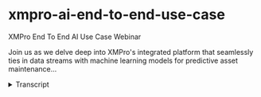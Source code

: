 # xmpro-ai-end-to-end-use-case
<!-- embeded video removed -->



XMPro End To End AI Use Case Webinar

Join us as we delve deep into XMPro's integrated platform that seamlessly ties in data streams with machine learning models for predictive asset maintenance...
<details>
<summary>Transcript</summary>XMPro End To End AI Use Case Webinar

Join us as we delve deep into XMPro's integrated platform that seamlessly ties in data streams with machine learning models for predictive asset maintenance...
hello everyone welcome to this webinar

on an end-to-end Solution by example my

name is John Van hedden I'm part of the

Strategic Solutions team as an engineer

so today we'll be talking around the

exam Pro AI part of our four pillars of

X and Pro

uh that's this guy right here

and it is a distributed intelligence

that is achieved through AI engineering

where people and Technology meet to

innovate execute and augment with AI

uh so I'll just note as well we are

currently in our XM Pro notebook here so

it is part of our suite of applications

that's this guy here

and we'll step into our end-to-end

solution example

so going through this end-to-end

solution we will Define over the pro go

through the problem definition

look at some of the related data the

characteristics of that data visualize

the data identify what is um

the suit more suitable machine learning

models that we might use develop these

models all within the notebook

and then we'll step into the deployment

of uh sending these models to our data

streams

running live data through them

getting some results

pushing that up to applications to

recommendations and also touch on how to

manage your models

so looking at the problem definition for

this example

we have a subject matter expert that has

multiple pumps in remote areas

this subject matter expert wants to

analyze some sensor data and we actually

have a lot of sense of data I think

plus 50 50 plus sensors and the goal for

this subject matter expert is to be able

to identify which pumps are likely to

fail and estimate their remaining use of

life

the key for this subject matter expert

is to be able to create prioritize and

create a maintenance schedule

ultimately reducing the optimal downtime

as the key Focus

so

breaking this up into the components we

can see that we have a need for a

classification model for being able to

identify pumps that are likely to fail

and a regression model for the

estimating riding use of life and we'll

be stepping through that part

um at first through our uh stepping

through data analysis first to get to

those two models

so the Crux of this problem is that we

need the right people at the right place

at the right time

the data analysis part

utilizes our data streams to bring in

our data and our example notebook to do

the analysis so this is a Jupiter

notebook style notebook so it's very

familiar to data scientists and

Engineers who commonly use this platform

so stepping into the data analysis we'll

be loading in our data so this data is

coming from our data streams so

if I click into this guide here

where we have a listener so we have a

set of a whole bunch of listeners in our

toolbox this is

XM Pros set you can also build your own

through our extended school library

so you can bring in any types of

live data like mgtt your OPC UA

Etc we can then filter some invalid data

points out so if your sensors go offline

we might not want to bring that into our

model and we can choose to write this to

a set of

action agents is what we call them a set

of data storages so we also have a wide

array of choices here

in this example we'll be choosing just

to write it to CSV and pull it into our

notebook

put the data now in our notebook we can

go through

extensive or basic in this example basic

analysis looking at some of the

characteristics looking at the the top

top 10 rows of data summarizing our data

and

something to note about this data as

well is from our maintenance system

we've now labeled this data with our

machine status so we can see that

there's a there's three states normal

broken issue so ideally we want to

identify these issue States for our

classification model

yeah

the next step is to visualize our data

get a good idea of

how our data relates to each other since

we have a lot of sensors we're going to

push our data to a principal component

analysis space that brings it down to

two dimensions that's a different

transformation of the data for us to

visualize and identify clusters for our

classification

so here is the code for for visualizing

the data so there's just a contour plot

with the principle component space and

here's our results so we've got a nice

interactive uh

plots here I've got a console plot on

the right side and and a

density Contour on the on the left side

and if we actually just pull away all

our normal points we can see there's a

nice clustering of our issue

issue States and where we find our

machine breaks down

so we can see that there's significant

groupings for the issue States closely

related to the broken States and this is

a nice indication for us that this could

be suitable for our classification of

course we can go a lot deeper into this

and um

look look at a deeper analysis and

Transformations on this data but this is

just a simple example

um

please also take note that this type of

data that works really well is not it's

not always viable it depends on the data

characteristics and how we transform the

data how we clean the data how we bring

uh do feature engineering Etc

so now that we've had a nice idea look

at our data we've got a good idea of

what we're working with we're jumping

into our development of our two models

so this will be achieved through our

data streams so this is where we keep

bringing in that data and our notebook

that we're in currently

so the first step classification

classification of the at-risk pumps

choosing a model that's uh up to you so

I'm choosing a random Forest classifier

typically someone might start off with

something that's that's very basic or

use an automl library is optimized your

model selection and the hyper parameter

tuning it gives you a good starting

block so this one will just be a vanilla

random Forest classifier nothing too

special in the hyper parameters just

something that gets us nice basic clean

results

so

this is the code that does the

classification we do a test train split

for for our data that we've now pulled

out of we're using our data data streams

into that CSV

and we run this classification model and

we look at some of the evaluation

metrics and we can see it's actually got

a very very nice score broken it doesn't

have uh there's not many cases we've got

heavy class in Balance there and we're

not too wide we are we would like to

know that there's a good distinction

between our issue cases and normal so

this gives us great results for for that

in the accounting that this model will

do a good job at classifying our at-risk

pumps

so once we've created these models we

can now save the model files and use

them into our data streams which I'll

show ahead on the deployment stage

so this is our classification model we

can now jump into our regression model

so we've now taken our data

and creating these two models uh to

bring into our example application

Fuller regression model what I've done

here is I've just uh in this first block

uh

created a calculation to identify the

number of hours until the next broken

time

and in the second part similar to the

first I've chosen just a gradient

boosting regressor just a Model A very

basic I have a testing train split and

I've run this and it got some evaluation

metrics at the end here again very nice

scores on on for this data set so we can

see that there are squared score is is

above 0.9 which is very a very good

indication so we can see this will give

us a nice uh prediction for the

remaining use of life

once again you save these model files

you know just recap on that one

so for the deployment stage we now have

our models and

we will want our subject matter expert

to be able to interact with these models

so I'll click through here

um

sorry where this slide

so this is what we have at the moment so

we have our two models and we've brought

that in from our data

now we want to be able to apply live

data to these models and surface this to

a interface that our subject matter

expert can open up on is a laptop

wherever he's at

DLC

um so looking at the problem definition

we've got our models but we would now

like to create the maintenance schedule

and start getting value out of these

models

your deployment options are wide and uh

there are many options available through

XM Pro

there might be various reasons why you

might need Edge for for computational

Speed or security cloud or a hybrid and

we've got a range of methods to to apply

these models and um

and so as our entire set of data streams

can be configured

through through these options

so taking our models we will now put

them into our data stream

and we're actually going to model change

these models until you save on some

computational power if needed apply live

data to them

and this live data will then

um the results from this live data will

now go into our recommendation engine

and also surface into our application uh

giving us insights and and of for event

intelligence

so I will just open up our data streams

and recommendations

and applications just to show how the

three

um

gel into each other

so in our data stream

this is where we now we are now applying

our two models so we're using the python

agent here and

we've got our model scripts in there

and we can point this to any python

instance we like so if we want to go

execute this on the GPU we can set that

up

and

this is the other model there

so how this data stream works is we

bring in our live data

we prepare our Json package it goes into

our first at-risk pump classifier this

will give us a true or a sorry a normal

or issue classification so I'm just

looking at the live viewer here this is

just primarily used for for visualizing

what's going on here it's not our main

point of

of analysis

just to get the the flows working so

this data is coming through we'll be

waiting for a data set to come through

now so we can see we've got some some

data come in

uh we've got a range of sensor values

and it's gone into our model and we've

got a normal result so

at this point here

the normal result gets filtered out and

that's the end of that

um

of that

set of data

the model the the data points that

identified as a fault or their sort of

issue they go into our prediction

remaining use of Life model this will

now on that app on that pump give us our

remaining use of life

we extract our asset name and then we

broadcast this to our recommendations

and our application our recommendations

so that we can write some rules for um

for some events intelligence alerts and

our applications so that we can

visualize the type of data that's coming

through

here's our recommendations so

this is a recommendation rule I've set

up called pump at risk

I've added one rule here for the

remaining use of life

and in my alert headline I can

um

push live data into this alert headline

so from a glance you can see how many

hours it has left

uh I've created a set of

um

alert description so this rule is around

if I have a pump that has a remaining

use of Life less than 100 hours so these

are the ones that maybe I have a couple

of pumps that have a certain level of

urgency but these ones are imminent

failure critical risk

so I've set this as a high ranking and

the rule said for this recommendation is

when this remaining use of life is less

than a hundred

I can now add additional triage

instructions and information around this

recommendation and I'll show you how the

this configuration surfaces in the

application as well

so clicking into application what we

have here is we've got an interactive

map on the left hand side here

a list of our Assets in a table and

these recommendation rules that have

come up from our recommendation we've

set up so also note here that we can

we can set up

notifications for this recommendation as

well for more uh specific

uh urgent for more urgent action so we

can set this up as

soon as the basic name

and we can

send this out to the email or SMS

coming back to application so here we

have our list of pumps so this data is

getting fed live from our data stream

and we can see here we've got a remote

location very remote uh potentially

requires a helicopter for this type of

servicing and we can identify just

visually our issue pumps and how many

how the remaining use of Life on them

so I can now zoom in here and just uh

this by visual inspections can start

doing my scheduling and mapping out

there so looking at the recommendations

that I get for these at-risk files

I can now click into a recommendation

so this is the recommendation we set up

in the previous configuration

and I can look at some of the the event

data coming through so I can see okay

I've got 94 hours left on this guy this

is a critical one

um I can start writing notes on on this

pump and

uh submitting work requests

my maintenance crew can now go to this

pump

follow some triage instructions

uh looking at how to diagnose this pump

and how what is the best course of

action

we can build a discussion around this

pump uh look at a timeline of

what has been done to this

recommendation

look through some analytics for this

specific recommendation so if we see

this pump continually it has a low

remaining use of Life there may be a

persistent issue there

after we've resolved our issue we've

done our diagonal

excuse me

um

analysis on the diagnosis on the pump

and we've amended an issue or identified

the issue we can come down to the bottom

here

and we can either mark this uh pump as

resolved or mark it as a false positive

and this can then come back into our

data set and for a refraining and

refining our models

so that's a very nice feature there

so from point of view from our subject

matter expert

we want to open up our laptop in the

morning after our of our coffee or tea

and we come to this map here

and now we can have a look in look at

our pumps set up our scheduling

and this might be manual for this first

instance and I'll show you just in a

second how we can bring optimization

into this and we can keep iterating on

this application as as our as our models

become more refined and advanced so just

going into the edit mode for this

application we see we've got a range

similar to our data streams we also have

a toolbox for our visualization elements

so I can bring in something like a

calendar

rearrange and adjust my layout as well

as additionally creating template pages

and additional pages that I can drill

down into so I can dive into specific

assets

I'll just cancel that one

fantastic so this is uh what I've shown

here so we've got our two models from

before we've brought them into our data

stream here

and um we're we're pushing that data

through we've got our chained models so

that only the at-risk pumps go through

for prediction or remaining use of life

and we surface this all the way to our

application uh let's start up again

our application here where we also have

alerts set up for remaining use of Life

less than 100 hours for our more

critical events

so on top of this now I can bring in a

scheduling model similar to my machine

learning models I can go and bring in

any type of Library I I require to set

up the scheduling optimization problem

I can go through with real data I can

store some real data look at some of my

maybe I've gone and created a few manual

scheduling

sheets I bring all that in I can analyze

it I can bring it into this and compare

it with this algorithm see if I get any

get a performance boost

and uh so so this is the process of

going through developing this or tools

model

uh it's just a constraint solver

and at the end I get some results out

for okay if I need to travel to my six

most critical pumps this would be my

um optimal route and it gives me a

distance metric for for this so in in a

similar fashion as what I've brought in

my machine learning models I can now

bring in that model through through a

python agent as an example that's very

as aforementioned there's a few

different options you can choose I might

bring that in here

and then from my list of pumps

I can tie that in and then from there on

out I can take that schedule and present

it boil it up here so I've got an

automated schedule that reacts to live

data so every time I get a new live data

point in and I might set it up to wait

for every every hour before running uh

my scheduling model

but I've got an hourly updated live

scheduling that I can access by just

opening my laptop

so the last Point here on the end

into in use cases the management so

now that I've

gone through and I've developed my

machine learning models and the benefit

the beauty of of using these notebooks

and and getting your data in with XM the

data streams is that I can iterate

quickly on these models I can get

results quickly I've got graphical

interface files I don't have to do

mappings to to extensive mappings to get

a point solution uh visible on a page

and usable

um I can iterate quickly on these on

these models and then I step into my

refinement process and this performance

process can can lead to very complex

models so that may be in my optimization

model or my two machine learning models

and this is where management comes in to

to look at some of the uh sorry about

slides kicking up

to look at some

some management options like a model

registry so some benefits getting in

some metadata of the models the lineage

versions I can put models into

production uh I can I can iterate on

these models add annotations and all

this type this type of um

extra information about the model that's

not just a set of a file with weighted

values in there so if I go back to my

data Stream So an option of of this is

ml flow

we've got a right a wide range and

there's a set of options you can choose

so the example there would be that

I have my model repository sitting here

in place of where I've execute my model

here I can select my model so I might

have version 10 running and I push my

live data through and I get it all

surfaced up to here and I've got a team

working hard in the in the basement and

they're working on the next the greatest

best model with some brand new data and

they've upgraded this to version three I

can click into this save it to version

three and it automatically comes into

this through this data stream

so this is the end-to-end solution for

this specific example where we've

defined our problem

we've identified what kind of models are

required what kind of actions would the

subject matter expert

how they would interact with this

application

we've looked at our data this has come

from our data streams so we've got live

data we've stored it's in some storage

and we've then looked at the

characteristics of this data we've

transformed it into into a different

space the PCA space and visualized it in

a 2d way so we can identify those

clusters

we've then stepped into our development

so that's looking at developing our two

machine learning models looking at their

results the metrics that come from them

and getting an idea of whether they're

suitable for the task and it it will be

dependent on your task if you have

something that's more at risk something

with the that it may have a lot of false

positives may not be well made good so

we do all these kind of decisions here

at this stage there and then we step

into our deployment of how do we get

this into the streams where do we want

this to run what kind of security do we

need do we

do we need this at the edge is it highly

computational those types of questions

then we look at

taking our resulting models getting into

a management system and continually

iterating back on so once we've got to

end of one stage we've got some good

results we might have a bit of feedback

from our subject matter expert that will

tell us this is not quite how this works

this model gives us too many false

positives

Etc

we go through we redefine our problem

um well we enhance our problem we bring

in some new data might need to bring in

some more

different variables that will account

for some variants in our in our

resulting data

um go through the development we might

use Auto ml we might actually now hyper

parameters the data might change so

there's a there's a set of different uh

there there's a lot of variance through

this process and that's why it makes it

such a benefit to have a fast iterative

process through these Excel Pro

notebooks and

and we stepped through all the way

again back to deploying these models

getting them through building up our

application

uh creating maybe potentially some drill

Downs where we get to the pump level and

we might look at the the pump data

visualizing that directly at the pump

from this um

interface and we can even step this

further back into looking at maybe I

have for each state I've got a set of

pumps and I want to look at the set of

pumps for those States

and I can allocate a person to to look

at a unique page that's focused purely

on in territory for example

okay thanks very much Sean um we've just

got a few questions that have popped in

during the session

um so the first one is why and when

would you use the python agent rather

than Jupiter notebook

yes so the

um

so the python agent would be if you have

a pre-existing solution or you have a

very simple type of

a script that needs to be needs to run

or maybe a library that just takes in

data uh your notebooks is is a lot

around investigating uh visualizing uh

all on a common common platform that

that everyone on your team has the

um the same set of libraries you can

share the notebooks so this is a

collaborative type

process here

um so that yeah that would be the reason

why

where so so the results from from this

notebook investigation it ends up being

a python script that you bring into this

to this agent here

awesome and just one other one I've got

time for one more question does it

support decoupling of development

platform versus deployment platform to

be different providers for example if

deployment is on AWS slash Azure while

development is on X and pro platform

yes yes so they um so it would

um it depends on

um what the setup is but that's uh

if sorry can I get that the last part of

that question against you yeah so

um can you just support decoupling of

development platform versus deployment

platform so can it be on different

providers for example deployment is on

AWS and development is on XM Pro

yes that's right yes yes so you you can

go into you can go and deploy uh sorry

develop your models uh anywhere and uh

you through our extensible library you

can also build agents to even interact

with those um

deployment points depending on if if

they can actually serve models for

example

um but that's uh that's 100 viable to to

go and create and develop somewhere else

and bring it into our data streams um

separately

excellent um okay well with that's all

the time we have for questions today um

thanks very much Sean and thanks

everyone for joining us today uh if

you're looking for more information you

can contact Sean or our team directly

and we'll send out the recording of this

this session shortly

um join us next month as we share how to

accelerate your digital twin use cases

with our blueprint accelerators and

patterns repository and you can register

um via these links in the chat box

um here and we look forward to seeing

you all next month thanks very much

everyone

thank you everyone

foreign
</details>